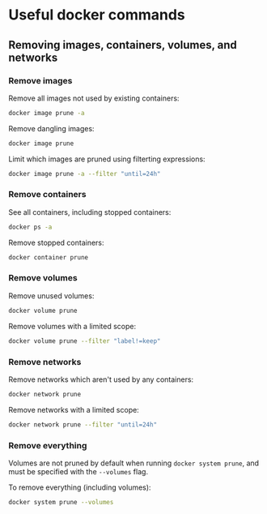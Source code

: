 # Useful docker commands

## Removing images, containers, volumes, and networks

### Remove images

Remove all images not used by existing containers:
```sh
docker image prune -a
```

Remove dangling images:
```sh
docker image prune
```

Limit which images are pruned using filterting expressions:
```sh
docker image prune -a --filter "until=24h"
```

### Remove containers

See all containers, including stopped containers:
```sh
docker ps -a
```

Remove stopped containers:
```sh
docker container prune
```

### Remove volumes

Remove unused volumes:
```sh
docker volume prune
```

Remove volumes with a limited scope:
```sh
docker volume prune --filter "label!=keep"
```

### Remove networks

Remove networks which aren't used by any containers:
```sh
docker network prune
```

Remove networks with a limited scope:
```sh
docker network prune --filter "until=24h"
```

### Remove everything

Volumes are not pruned by default when running `docker system prune`,
and must be specified with the `--volumes` flag.

To remove everything (including volumes):
```sh
docker system prune --volumes
```
